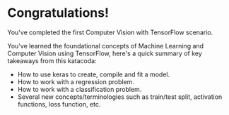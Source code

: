 # Congratulations!
You've completed the first Computer Vision with TensorFlow scenario.

You've learned the foundational concepts of Machine Learning and Computer Vision using TensorFlow, here's a quick summary of key takeaways from this katacoda:

* How to use keras to create, compile and fit a model.
* How to work with a regression problem.
* How to work with a classification problem.
* Several new concepts/terminologies such as train/test split, activation functions, loss function, etc.
